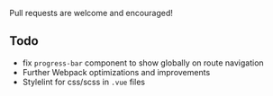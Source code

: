 Pull requests are welcome and encouraged!

## Todo

* fix `progress-bar` component to show globally on route navigation
* Further Webpack optimizations and improvements
* Stylelint for css/scss in `.vue` files